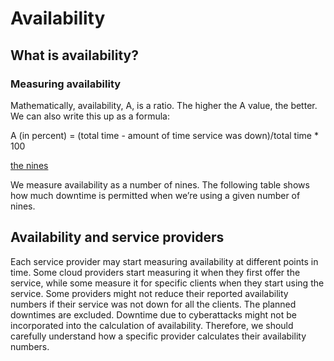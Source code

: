 # Availability

## What is availability?

### Measuring availability
Mathematically, availability, A, is a ratio. The higher the A value, the better. We can also write this up as a formula:

A (in percent) = (total time - amount of time service was down)/total time * 100

[the nines](./nine_availability.jpg)

We measure availability as a number of nines. The following table shows how much downtime is permitted when we’re using a given number of nines.

## Availability and service providers
Each service provider may start measuring availability at different points in time. Some cloud providers start measuring it when they first offer the service, while some measure it for specific clients when they start using the service. Some providers might not reduce their reported availability numbers if their service was not down for all the clients. The planned downtimes are excluded. Downtime due to cyberattacks might not be incorporated into the calculation of availability. Therefore, we should carefully understand how a specific provider calculates their availability numbers.



